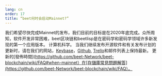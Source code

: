 ```yaml
---
lang: cn
order: 17
title: “beet何时会启动Mainnet?”
---
```

我们希望尽快完成Mainnet的发布，我们目前的目标是在2020年底完成。众所周知，软件开发非常困难，beet区块链和beetlisp是在密码学和密码学领域许多新发现的第一个应用版本。 计算机科学。 当我们继续发布开源软件和有关发布计划的更新时，请在我们的网站，[Keybase](https://keybase.io/team/beet_network.public)，[Github](https://github.com/beet-Network/), [Trello](https://trello.com/b/ZuNx7sET/engineering-core)和邮件列表上保持最新。 更新的[發佈時間](https://github.com/beet-Network/beet-blockchain/wiki/FAQ#when-mainnet）在[存儲庫常見問題解答](https://github.com/beet-Network/beet-blockchain/wiki/FAQ）。
